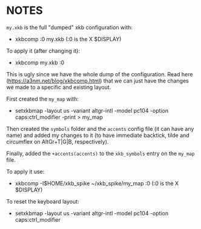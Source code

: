 NOTES
=====

`my.xkb` is the full "dumped" xkb configuration with:

 - xkbcomp :0 my.xkb (:0 is the X $DISPLAY)

 To apply it (after changing it):

 - xkbcomp my.xkb :0

 This is ugly since we have the whole dump of the configuration. Read here (https://a3nm.net/blog/xkbcomp.html) that we can just have the changes we made to a specific and existing layout.

First created the `my_map` with:

 - setxkbmap -layout us -variant altgr-intl -model pc104 -option caps:ctrl_modifier -print > my_map

Then created the `symbols` folder and the `accents` config file (it can have any name) and added my changes to it (to have immediate backtick, tilde and circumflex on AltGr+T|G|B, respectively).

Finally, added the `+accents(accents)` to the `xkb_symbols` entry on the `my_map` file.

To apply it use:

 - xkbcomp -I$HOME/xkb_spike ~/xkb_spike/my_map :0 (:0 is the X $DISPLAY)

To reset the keyboard layout:

 - setxkbmap -layout us -variant altgr-intl -model pc104 -option caps:ctrl_modifier
